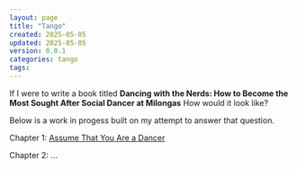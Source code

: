 ```yaml
---
layout: page
title: "Tango"
created: 2025-05-05
updated: 2025-05-05
version: 0.0.1
categories: tango
tags:
---
```


If I were to write a book titled **Dancing with the Nerds: How to Become the Most Sought After  Social Dancer at Milongas** How would it look like?

Below is a work in progess built on my attempt to answer that question.

Chapter 1: [Assume That You Are a Dancer](assume-that-you-are-a-dancer)

Chapter 2: ...
